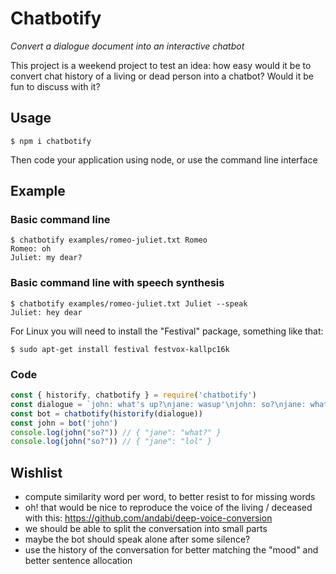 # Chatbotify

*Convert a dialogue document into an interactive chatbot*

This project is a weekend project to test an idea: how easy would it be
to convert chat history of a living or dead person into a chatbot?
Would it be fun to discuss with it?

## Usage

    $ npm i chatbotify

Then code your application using node, or use the command line interface

## Example

### Basic command line

    $ chatbotify examples/romeo-juliet.txt Romeo
    Romeo: oh
    Juliet: my dear?

### Basic command line with speech synthesis

    $ chatbotify examples/romeo-juliet.txt Juliet --speak
    Juliet: hey dear

For Linux you will need to install the "Festival" package, something like that:

    $ sudo apt-get install festival festvox-kallpc16k

### Code

```javascript
const { historify, chatbotify } = require('chatbotify')
const dialogue = `john: what's up?\njane: wasup'\njohn: so?\njane: what?\njohn: so?\njane: lol`
const bot = chatbotify(historify(dialogue))
const john = bot('john')
console.log(john("so?")) // { "jane": "what?" }
console.log(john("so?")) // { "jane": "lol" }
```

## Wishlist

- compute similarity word per word, to better resist to for missing words
- oh! that would be nice to reproduce the voice of the living / deceased with this: https://github.com/andabi/deep-voice-conversion
- we should be able to split the conversation into small parts
- maybe the bot should speak alone after some silence?
- use the history of the conversation for better matching the "mood"
  and better sentence allocation

  
